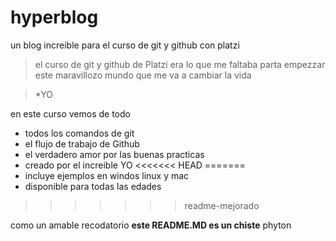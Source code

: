 # hyperblog
un blog increible para el curso de git y github con platzi

> el curso de git y github de Platzi era lo que me faltaba parta empezzar este maravillozo mundo que me va a cambiar la vida 

>*YO

en este curso vemos de todo
* todos los comandos de git
* el flujo de trabajo de Github
* el verdadero amor por las buenas  practicas
* creado por el increible YO
<<<<<<< HEAD
=======
* incluye ejemplos en windos linux y mac 
* disponible para todas las edades
>>>>>>> readme-mejorado

como un amable recodatorio **este README.MD es un chiste** phyton
